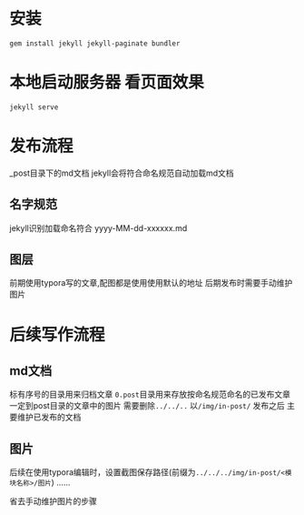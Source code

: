 # 安装 
`gem install jekyll jekyll-paginate bundler`

# 本地启动服务器 看页面效果
`jekyll serve`

# 发布流程
_post目录下的md文档 jekyll会将符合命名规范自动加载md文档
## 名字规范
jekyll识别加载命名符合
yyyy-MM-dd-xxxxxx.md

## 图层
前期使用typora写的文章,配图都是使用使用默认的地址 
后期发布时需要手动维护图片 

# 后续写作流程
## md文档
标有序号的目录用来归档文章
`0.post`目录用来存放按命名规范命名的已发布文章
一定到post目录的文章中的图片 需要删除`../../..` 以`/img/in-post/` 
发布之后 主要维护已发布的文档
## 图片
后续在使用typora编辑时，设置截图保存路径(前缀为`../../../img/in-post/<模块名称>/图片`)
..\..\..

省去手动维护图片的步骤

